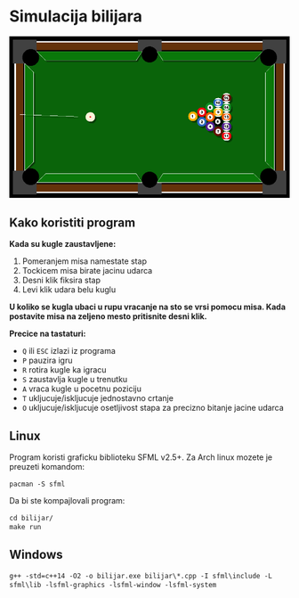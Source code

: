 # Simulacija bilijara
![screenshot](screenshots/bilijar-skrinsot2.png)
## Kako koristiti program
**Kada su kugle zaustavljene:**
 1. Pomeranjem misa namestate stap
 2. Tockicem misa birate jacinu udarca
 3. Desni klik fiksira stap
 4. Levi klik udara belu kuglu

**U koliko se kugla ubaci u rupu vracanje na sto se vrsi pomocu misa. Kada postavite misa na zeljeno mesto pritisnite desni klik.**

**Precice na tastaturi:**

 * `Q` ili `ESC` izlazi iz programa
 * `P` pauzira igru
 * `R` rotira kugle ka igracu
 * `S` zaustavlja kugle u trenutku
 * `A` vraca kugle u pocetnu poziciju
 * `T` ukljucuje/iskljucuje jednostavno crtanje
 * `O` ukljucuje/iskljucuje osetljivost stapa za precizno bitanje jacine udarca

## Linux

Program koristi graficku biblioteku SFML v2.5+. Za Arch linux mozete je preuzeti komandom:
```
pacman -S sfml
```
Da bi ste kompajlovali program:
```
cd bilijar/
make run
```

## Windows

```
g++ -std=c++14 -O2 -o bilijar.exe bilijar\*.cpp -I sfml\include -L sfml\lib -lsfml-graphics -lsfml-window -lsfml-system
```

